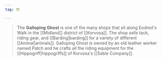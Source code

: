 ```yaml
---
tag: 🏗️

---
```

> The **Galloping Ghost** is one of the many shops that sit along Eodred's Walk in the [[Midland]] district of [[Korvosa]]. The shop sells tack, riding gear, and [[Barding|barding]] for a variety of different [[Animal|animals]]. Galloping Ghost is owned by an old leather worker named Patch and he crafts all the riding equipment for the [[Hippogriff|hippogriffs]] of Korvosa's [[Sable Company]].








